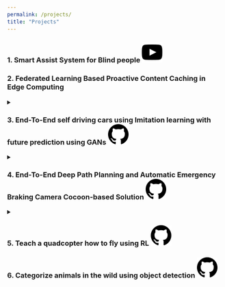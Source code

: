 ```yaml
---
permalink: /projects/
title: "Projects"
---
```


### 1. Smart Assist System for Blind people [![SASB video on youtube](/images/youtube.svg)](https://www.youtube.com/watch?v=sBAr0EipOmA)


### 2. Federated Learning Based Proactive Content Caching in Edge Computing

<details><summary><span style="font-size:1em;"><strong> </strong></span></summary>
  
This work is done by collaboration between LA Rochelle and AUC Universities.
In this work, We build neural collaborative filtering technique to tackle proactive content caching.

</details>  

### 3. End-To-End self driving cars using Imitation learning with future prediction using GANs [![Code on GitHub](/images/fa-github.svg)](https://github.com/eslambakr/Future_Imitiation)

<details><summary><span style="font-size:1em;"><strong> </strong></span></summary>
  
In this work, I will tackle self driving car problems following the End to End approach, by building a deep learning agent which will be able to control the vehicle by outputting throttle, steer and brake value.
 It was proven in several occurrence that taking historical information will be a huge added value to the agent robustness. Historical information may be the direct previous sensor readings or the distribution of the network outputs. There are a lot of ways to achieve that for example by using Recurrent neural networks or even by simply stacking the previous frames from the sensor readings. What if taking the advantage of the future too, using video prediction techniques, we could predict the future frames on the basis of previous frames.  Then stacking them with the current and the previous frames to increase our model robustness.

</details>  

### 4. End-To-End Deep Path Planning and Automatic Emergency Braking Camera Cocoon-based Solution [![Code on GitHub](/images/fa-github.svg)](https://github.com/eslambakr/Path_Planning_using_Deeplearning)

<details><summary><span style="font-size:1em;"><strong> </strong></span></summary>
  
Deep Learning is contributing greatly in many automotive applications like: autonomous driving, and augmented reality. Fully autonomous driving is one of hot research fields nowadays because of its difficulty. Path planning and the automatic emergency braking are considered as two of the main functionalities achieving fully autonomous driving vehicle. Instead of difficult prerequisite of traditional path planning, deep path planning is proposed depending on camera cocoon installed covering 360 degrees around the vehicle. Due to the absence of benchmarks serving our idea, we build our own benchmark based on CARLA Simulator covering difficult and various scenarios or situations that the vehicle may expose. Our proposed model is robust due to its high generalization capability in differentiating between lane over taking and stop through braking.

</details>  

### 5. Teach a quadcopter how to fly using RL [![Code on GitHub](/images/fa-github.svg)](https://github.com/eslambakr/Teach_Quadcopter_How_To_Fly)

### 6. Categorize animals in the wild using object detection [![Code on GitHub](/images/fa-github.svg)](https://github.com/eslambakr/IWild_competition_2019)



